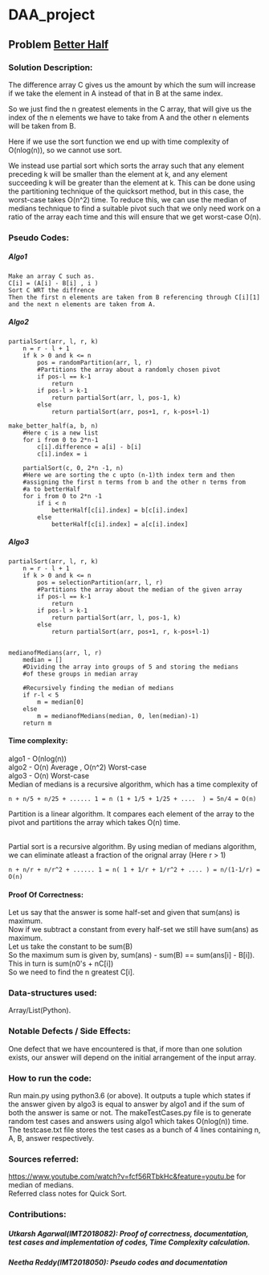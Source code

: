 # DAA_project

## Problem [Better Half](https://algomuse.net/archivecontest?contest_number=20)


### Solution Description:
<p>

The difference array C gives us the amount by which the sum will increase if we take the element in A instead of that in B at the same index.

So we just find the n greatest elements in the C array,  that will give us the index of the n elements we have to take from A and the other n elements will be taken from B.

Here if we use the sort function we end up with time complexity of O(nlog(n)), so we cannot use sort.

We instead use partial sort which sorts the array such that any element preceding k will be smaller than the element at k, and any element succeeding k will be greater than the element at k. This can be done using the partitioning technique of the quicksort method, but in this case, the worst-case takes O(n^2) time. To reduce this, we can use the median of medians technique to find a suitable pivot such that we only need work on a ratio of the array each time and this will ensure that we get worst-case O(n).

</p>

### Pseudo Codes:
##### Algo1
<p>
    
    Make an array C such as.
    C[i] = (A[i] - B[i] , i )
    Sort C WRT the diffrence 
    Then the first n elements are taken from B referencing through C[i][1] and the next n elements are taken from A.
</p>

##### Algo2
<p>

    partialSort(arr, l, r, k)
        n = r - l + 1
        if k > 0 and k <= n
            pos = randomPartition(arr, l, r)
            #Partitions the array about a randomly chosen pivot
            if pos-l == k-1
                return
            if pos-l > k-1
                return partialSort(arr, l, pos-1, k)
            else
                return partialSort(arr, pos+1, r, k-pos+l-1)

    make_better_half(a, b, n)
        #Here c is a new list
        for i from 0 to 2*n-1
            c[i].difference = a[i] - b[i]
            c[i].index = i

        partialSort(c, 0, 2*n -1, n)
        #Here we are sorting the c upto (n-1)th index term and then
        #assigning the first n terms from b and the other n terms from
        #a to betterHalf
        for i from 0 to 2*n -1
            if i < n
                betterHalf[c[i].index] = b[c[i].index]
            else
                betterHalf[c[i].index] = a[c[i].index]
</p>

##### Algo3 
<p>

    partialSort(arr, l, r, k)
        n = r - l + 1
        if k > 0 and k <= n
            pos = selectionPartition(arr, l, r)
            #Partitions the array about the median of the given array
            if pos-l == k-1     
                return
            if pos-l > k-1      
                return partialSort(arr, l, pos-1, k)
            else    
                return partialSort(arr, pos+1, r, k-pos+l-1)


    medianofMedians(arr, l, r)
        median = []
        #Dividing the array into groups of 5 and storing the medians
        #of these groups in median array
        
        #Recursively finding the median of medians
        if r-l < 5
            m = median[0]
        else
            m = medianofMedians(median, 0, len(median)-1)
        return m


</p>

#### Time complexity:
<p>
algo1 - O(nlog(n))
<br>
algo2 - O(n) Average , O(n^2) Worst-case 
<br>
algo3 - O(n) Worst-case
<br>
Median of medians is a recursive algorithm, which has a time complexity of

    n + n/5 + n/25 + ...... 1 = n (1 + 1/5 + 1/25 + ....  ) = 5n/4 = O(n)

Partition is a linear algorithm. It compares each element of the array to the pivot and partitions the array which takes O(n) time.

<br>
Partial sort is a recursive algorithm. By using median of medians algorithm, we can eliminate atleast a fraction of the orignal array (Here r > 1)

    n + n/r + n/r^2 + ...... 1 = n( 1 + 1/r + 1/r^2 + .... ) = n/(1-1/r) = O(n)
</p>

#### Proof Of Correctness:
<p>
Let us say that the answer is some half-set and given that sum(ans) is maximum.
<br>
Now if we subtract a constant from every half-set we still have sum(ans) as maximum.<br>
Let us take the constant to be sum(B)<br>
So the maximum sum is given by, sum(ans) - sum(B) == sum(ans[i] - B[i]).<br>
This in turn is sum(n0's + nC[i])<br>
So we need to find the n greatest C[i].
</p>

### Data-structures used:
Array/List(Python). 

### Notable Defects / Side Effects: 
One defect that we have encountered is that, if more than one solution exists, our answer will depend on the initial arrangement of the input array.

### How to run the code:
Run main.py using python3.6 (or above). It outputs a tuple which states if the answer given by algo3 is equal to answer by algo1 and if the sum of both the answer is same or not. The makeTestCases.py file is to generate random test cases and answers using algo1 which takes O(nlog(n)) time. The testcase.txt file stores the test cases as a bunch of 4 lines containing n, A, B, answer respectively.

### Sources referred:
https://www.youtube.com/watch?v=fcf56RTbkHc&feature=youtu.be for median of medians.<br>
Referred class notes for Quick Sort.
### Contributions:
##### Utkarsh Agarwal(IMT2018082): Proof of correctness, documentation, test cases and implementation of codes, Time Complexity calculation.
##### Neetha Reddy(IMT2018050): Pseudo codes and documentation
